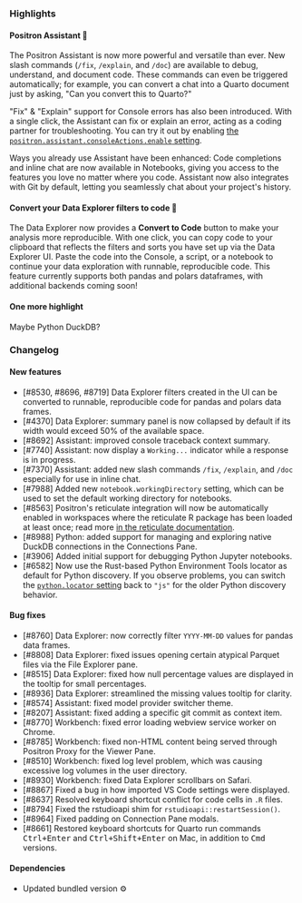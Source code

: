 ### Highlights

#### Positron Assistant 🤖

The Positron Assistant is now more powerful and versatile than ever. New slash commands (`/fix`, `/explain`, and `/doc`) are available to debug, understand, and document code. These commands can even be triggered automatically; for example, you can convert a chat into a Quarto document just by asking, "Can you convert this to Quarto?"

"Fix" & "Explain" support for Console errors has also been introduced. With a single click, the Assistant can fix or explain an error, acting as a coding partner for troubleshooting. You can try it out by enabling [the `positron.assistant.consoleActions.enable` setting](positron://settings/positron.assistant.consoleActions.enable). 

Ways you already use Assistant have been enhanced: Code completions and inline chat are now available in Notebooks, giving you access to the features you love no matter where you code. Assistant now also integrates with Git by default, letting you seamlessly chat about your project's history.


#### Convert your Data Explorer filters to code 🐼

The Data Explorer now provides a **Convert to Code** button to make your analysis more reproducible. With one click, you can copy code to your clipboard that reflects the filters and sorts you have set up via the Data Explorer UI. Paste the code into the Console, a script, or a notebook to continue your data exploration with runnable, reproducible code. This feature currently supports both pandas and polars dataframes, with additional backends coming soon! 

#### One more highlight

Maybe Python DuckDB?

<div id="checkbox"></div>

### Changelog

#### New features

- [#8530, #8696, #8719] Data Explorer filters created in the UI can be converted to runnable, reproducible code for pandas and polars data frames.
- [#4370] Data Explorer: summary panel is now collapsed by default if its width would exceed 50% of the available space.
- [#8692] Assistant: improved console traceback context summary.
- [#7740] Assistant: now display a `Working...` indicator while a response is in progress.
- [#7370] Assistant: added new slash commands `/fix`, `/explain`, and `/doc` especially for use in inline chat.
- [#7988] Added new `notebook.workingDirectory` setting, which can be used to set the default working directory for notebooks.
- [#8563] Positron's reticulate integration will now be automatically enabled in workspaces where the reticulate R package has been loaded at least once; read more [in the reticulate documentation](https://positron.posit.co/reticulate).
- [#8988] Python: added support for managing and exploring native DuckDB connections in the Connections Pane.
- [#3906] Added initial support for debugging Python Jupyter notebooks.
- [#6582] Now use the Rust-based Python Environment Tools locator as default for Python discovery. If you observe problems, you can switch the [`python.locator` setting](positron://settings/python.locator) back to `"js"` for the older Python discovery behavior.

#### Bug fixes

- [#8760] Data Explorer: now correctly filter `YYYY-MM-DD` values for pandas data frames.
- [#8808] Data Explorer: fixed issues opening certain atypical Parquet files via the File Explorer pane.
- [#8515] Data Explorer: fixed how null percentage values are displayed in the tooltip for small percentages.
- [#8936] Data Explorer: streamlined the missing values tooltip for clarity.
- [#8574] Assistant: fixed model provider switcher theme.
- [#8207] Assistant: fixed adding a specific git commit as context item.
- [#8770] Workbench: fixed error loading webview service worker on Chrome.
- [#8785] Workbench: fixed non-HTML content being served through Positron Proxy for the Viewer Pane.
- [#8510] Workbench: fixed log level problem, which was causing excessive log volumes in the user directory.
- [#8930] Workbench: fixed Data Explorer scrollbars on Safari.
- [#8867] Fixed a bug in how imported VS Code settings were displayed.
- [#8637] Resolved keyboard shortcut conflict for code cells in `.R` files.
- [#8794] Fixed the rstudioapi shim for `rstudioapi::restartSession()`.
- [#8964] Fixed padding on Connection Pane modals.
- [#8661] Restored keyboard shortcuts for Quarto run commands <kbd>Ctrl+Enter</kbd> and <kbd>Ctrl+Shift+Enter</kbd> on Mac, in addition to <kbd>Cmd</kbd> versions.

#### Dependencies

- Updated bundled version ⚙️
